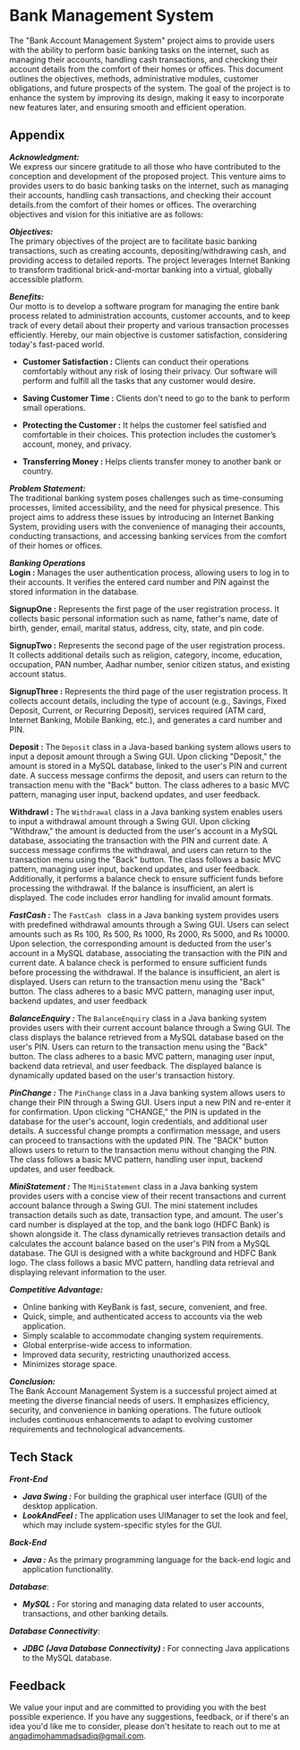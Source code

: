 
# Bank Management System
The "Bank Account Management System" project aims to provide users with the ability to perform basic banking tasks on the internet, such as managing their accounts, handling cash transactions, and checking their account details from the comfort of their homes or offices. This document outlines the objectives, methods, administrative modules, customer obligations, and future prospects of the system. The goal of the project is to enhance the system by improving its design, making it easy to incorporate new features later, and ensuring smooth and efficient operation.


## Appendix
***Acknowledgment:***                                         
We express our sincere gratitude to all those who have contributed to the conception and development of the proposed project. This venture aims to provides  users to do basic banking tasks on the internet, such as managing their accounts, handling cash transactions, and checking their account details.from the comfort of their homes or offices. The overarching objectives and vision for this initiative are as follows:


***Objectives:***  
The primary objectives of the project are to facilitate basic banking transactions, such as creating accounts, depositing/withdrawing cash, and providing access to detailed reports. The project leverages Internet Banking to transform traditional brick-and-mortar banking into a virtual, globally accessible platform.


***Benefits:***    
Our motto is to develop a software program for managing the entire bank process related to administration accounts, customer accounts, and to keep track of every detail about their property and various transaction processes efficiently. Hereby, our main objective is customer satisfaction, considering today's fast-paced world.  


- **Customer Satisfaction :** Clients can conduct their operations comfortably without any risk of losing their privacy. Our software will perform and fulfill all the tasks that any customer would desire.

- **Saving Customer Time :** Clients don't need to go to the bank to perform small operations.

- **Protecting the Customer :** It helps the customer feel satisfied and comfortable in their choices. This protection includes the customer’s account, money, and privacy.

- **Transferring Money :** Helps clients transfer money to another bank or country.
 

***Problem Statement:***   
The traditional banking system poses challenges such as time-consuming processes, limited accessibility, and the need for physical presence. This project aims to address these issues by introducing an Internet Banking System, providing users with the convenience of managing their accounts, conducting transactions, and accessing banking services from the comfort of their homes or offices.


***Banking Operations***  
**Login :** Manages the user authentication process, allowing users to log in to their accounts. It verifies the entered card number and PIN against the stored information in the database.

**SignupOne :** Represents the first page of the user registration process. It collects basic personal information such as name, father's name, date of birth, gender, email, marital status, address, city, state, and pin code.

**SignupTwo :** Represents the second page of the user registration process. It collects additional details such as religion, category, income, education, occupation, PAN number, Aadhar number, senior citizen status, and existing account status.

**SignupThree :** Represents the third page of the user registration process. It collects account details, including the type of account (e.g., Savings, Fixed Deposit, Current, or Recurring Deposit), services required (ATM card, Internet Banking, Mobile Banking, etc.), and generates a card number and PIN.

**Deposit :** The `Deposit` class in a Java-based banking system allows users to input a deposit amount through a Swing GUI. Upon clicking "Deposit," the amount is stored in a MySQL database, linked to the user's PIN and current date. A success message confirms the deposit, and users can return to the transaction menu with the "Back" button. The class adheres to a basic MVC pattern, managing user input, backend updates, and user feedback.

**Withdrawl :** The `Withdrawal` class in a Java banking system enables users to input a withdrawal amount through a Swing GUI. Upon clicking "Withdraw," the amount is deducted from the user's account in a MySQL database, associating the transaction with the PIN and current date. A success message confirms the withdrawal, and users can return to the transaction menu using the "Back" button. The class follows a basic MVC pattern, managing user input, backend updates, and user feedback. Additionally, it performs a balance check to ensure sufficient funds before processing the withdrawal. If the balance is insufficient, an alert is displayed. The code includes error handling for invalid amount formats.

***FastCash :*** The  `FastCash ` class in a Java banking system provides users with predefined withdrawal amounts through a Swing GUI. Users can select amounts such as Rs 100, Rs 500, Rs 1000, Rs 2000, Rs 5000, and Rs 10000. Upon selection, the corresponding amount is deducted from the user's account in a MySQL database, associating the transaction with the PIN and current date. A balance check is performed to ensure sufficient funds before processing the withdrawal. If the balance is insufficient, an alert is displayed. Users can return to the transaction menu using the "Back" button. The class adheres to a basic MVC pattern, managing user input, backend updates, and user feedback

***BalanceEnquiry :*** The `BalanceEnquiry` class in a Java banking system provides users with their current account balance through a Swing GUI. The class displays the balance retrieved from a MySQL database based on the user's PIN. Users can return to the transaction menu using the "Back" button. The class adheres to a basic MVC pattern, managing user input, backend data retrieval, and user feedback. The displayed balance is dynamically updated based on the user's transaction history.

***PinChange :*** The `PinChange` class in a Java banking system allows users to change their PIN through a Swing GUI. Users input a new PIN and re-enter it for confirmation. Upon clicking "CHANGE," the PIN is updated in the database for the user's account, login credentials, and additional user details. A successful change prompts a confirmation message, and users can proceed to transactions with the updated PIN. The "BACK" button allows users to return to the transaction menu without changing the PIN. The class follows a basic MVC pattern, handling user input, backend updates, and user feedback.

***MiniStatement :*** The `MiniStatement` class in a Java banking system provides users with a concise view of their recent transactions and current account balance through a Swing GUI. The mini statement includes transaction details such as date, transaction type, and amount. The user's card number is displayed at the top, and the bank logo (HDFC Bank) is shown alongside it. The class dynamically retrieves transaction details and calculates the account balance based on the user's PIN from a MySQL database. The GUI is designed with a white background and HDFC Bank logo. The class follows a basic MVC pattern, handling data retrieval and displaying relevant information to the user.


***Competitive Advantage:***  
- Online banking with KeyBank is fast, secure, convenient, and free.
- Quick, simple, and authenticated access to accounts via the web application.
- Simply scalable to accommodate changing system requirements.
- Global enterprise-wide access to information.
- Improved data security, restricting unauthorized access.
- Minimizes storage space.


***Conclusion:***  
The Bank Account Management System is a successful project aimed at meeting the diverse financial needs of users. It emphasizes efficiency, security, and convenience in banking operations. The future outlook includes continuous enhancements to adapt to evolving customer requirements and technological advancements.


## Tech Stack
***Front-End***                                               
- ***Java Swing :*** For building the graphical user interface (GUI) of the desktop application.       
- ***LookAndFeel :*** The application uses UIManager to set the look and feel, which may include system-specific styles for the GUI.  

***Back-End***  
- ***Java :*** As the primary programming language for the back-end logic and application functionality. 

***Database***: 
- ***MySQL :*** For storing and managing data related to user accounts, transactions, and other banking details.

***Database Connectivity***: 
- ***JDBC (Java Database Connectivity) :*** For connecting Java applications to the MySQL database.


## Feedback
We value your input and are committed to providing you with the best possible experience. If you have any suggestions, feedback, or if there's an idea you'd like me to consider, please don't hesitate to reach out to me at angadimohammadsadiq@gmail.com.







